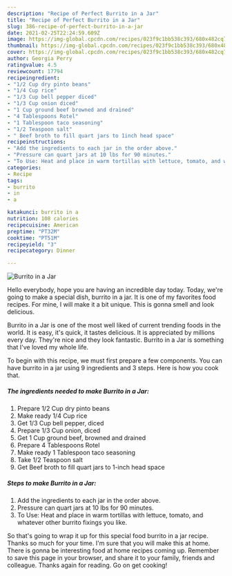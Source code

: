 ```yaml
---
description: "Recipe of Perfect Burrito in a Jar"
title: "Recipe of Perfect Burrito in a Jar"
slug: 386-recipe-of-perfect-burrito-in-a-jar
date: 2021-02-25T22:24:59.609Z
image: https://img-global.cpcdn.com/recipes/023f9c1bb538c393/680x482cq70/burrito-in-a-jar-recipe-main-photo.jpg
thumbnail: https://img-global.cpcdn.com/recipes/023f9c1bb538c393/680x482cq70/burrito-in-a-jar-recipe-main-photo.jpg
cover: https://img-global.cpcdn.com/recipes/023f9c1bb538c393/680x482cq70/burrito-in-a-jar-recipe-main-photo.jpg
author: Georgia Perry
ratingvalue: 4.5
reviewcount: 17794
recipeingredient:
- "1/2 Cup dry pinto beans"
- "1/4 Cup rice"
- "1/3 Cup bell pepper diced"
- "1/3 Cup onion diced"
- "1 Cup ground beef browned and drained"
- "4 Tablespoons Rotel"
- "1 Tablespoon taco seasoning"
- "1/2 Teaspoon salt"
- " Beef broth to fill quart jars to 1inch head space"
recipeinstructions:
- "Add the ingredients to each jar in the order above."
- "Pressure can quart jars at 10 lbs for 90 minutes."
- "To Use: Heat and place in warm tortillas with lettuce, tomato, and whatever other burrito fixings you like."
categories:
- Recipe
tags:
- burrito
- in
- a

katakunci: burrito in a 
nutrition: 108 calories
recipecuisine: American
preptime: "PT32M"
cooktime: "PT51M"
recipeyield: "3"
recipecategory: Dinner

---
```



![Burrito in a Jar](https://img-global.cpcdn.com/recipes/023f9c1bb538c393/680x482cq70/burrito-in-a-jar-recipe-main-photo.jpg)

Hello everybody, hope you are having an incredible day today. Today, we're going to make a special dish, burrito in a jar. It is one of my favorites food recipes. For mine, I will make it a bit unique. This is gonna smell and look delicious.

Burrito in a Jar is one of the most well liked of current trending foods in the world. It is easy, it's quick, it tastes delicious. It is appreciated by millions every day. They're nice and they look fantastic. Burrito in a Jar is something that I've loved my whole life.




To begin with this recipe, we must first prepare a few components. You can have burrito in a jar using 9 ingredients and 3 steps. Here is how you cook that.

<!--inarticleads1-->

##### The ingredients needed to make Burrito in a Jar:

1. Prepare 1/2 Cup dry pinto beans
1. Make ready 1/4 Cup rice
1. Get 1/3 Cup bell pepper, diced
1. Prepare 1/3 Cup onion, diced
1. Get 1 Cup ground beef, browned and drained
1. Prepare 4 Tablespoons Rotel
1. Make ready 1 Tablespoon taco seasoning
1. Take 1/2 Teaspoon salt
1. Get  Beef broth to fill quart jars to 1-inch head space




<!--inarticleads2-->

##### Steps to make Burrito in a Jar:

1. Add the ingredients to each jar in the order above.
1. Pressure can quart jars at 10 lbs for 90 minutes.
1. To Use: Heat and place in warm tortillas with lettuce, tomato, and whatever other burrito fixings you like.




So that's going to wrap it up for this special food burrito in a jar recipe. Thanks so much for your time. I'm sure that you will make this at home. There is gonna be interesting food at home recipes coming up. Remember to save this page in your browser, and share it to your family, friends and colleague. Thanks again for reading. Go on get cooking!
